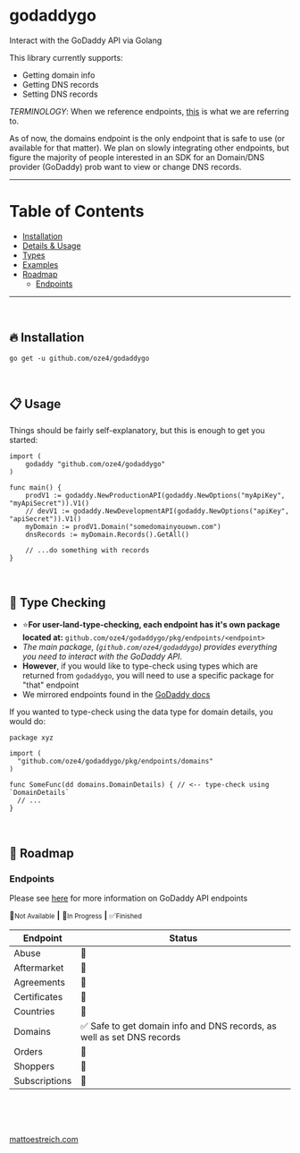 # godaddygo

Interact with the GoDaddy API via Golang

This library currently supports:

 - Getting domain info
 - Getting DNS records
 - Setting DNS records

*TERMINOLOGY*: When we reference endpoints, [this](https://developer.godaddy.com/doc) is what we are referring to.

As of now, the domains endpoint is the only endpoint that is safe to use (or available for that matter). We plan on slowly integrating other endpoints, but figure the majority of people interested in an SDK for an Domain/DNS provider (GoDaddy) prob want to view or change DNS records.

---

# Table of Contents

- [Installation](#fire-installation)
- [Details & Usage](#clipboard-usage)
- [Types](#nail_care-type-checking)
- [Examples](/examples)
- [Roadmap](#construction-roadmap)
  - [Endpoints](#endpoints)

---

<br />

## :fire: Installation

`go get -u github.com/oze4/godaddygo`

<br />

## :clipboard: Usage

Things should be fairly self-explanatory, but this is enough to get you started:

```golang
import (
	godaddy "github.com/oze4/godaddygo"
)

func main() {
	prodV1 := godaddy.NewProductionAPI(godaddy.NewOptions("myApiKey", "myApiSecret")).V1()
	// devV1 := godaddy.NewDevelopmentAPI(godaddy.NewOptions("apiKey", "apiSecret")).V1()
	myDomain := prodV1.Domain("somedomainyouown.com")
	dnsRecords := myDomain.Records().GetAll()

	// ...do something with records
}
```

<br />

## :nail_care: Type Checking

- :star:**For user-land-type-checking, each endpoint has it's own package located at:** `github.com/oze4/godaddygo/pkg/endpoints/<endpoint>`
- _The main package, (`github.com/oze4/godaddygo`) provides everything you need to interact with the GoDaddy API_.
- **However**, if you would like to type-check using types which are returned from `godaddygo`, you will need to use a specific package for "that" endpoint
- We mirrored endpoints found in the [GoDaddy docs](https://developer.godaddy.com/doc)

If you wanted to type-check using the data type for domain details, you would do:

```golang
package xyz

import (
  "github.com/oze4/godaddygo/pkg/endpoints/domains"
)

func SomeFunc(dd domains.DomainDetails) { // <-- type-check using `DomainDetails`
  // ...
}
```

<br />

## :construction: Roadmap

### Endpoints

Please see [here](https://developer.godaddy.com/doc) for more information on GoDaddy API endpoints

:no_entry_sign:<small>Not Available</small>
**|**
:construction:<small>In Progress</small>
**|**
:white_check_mark:<small>Finished</small>

| Endpoint      | Status          |
| ------------- | --------------- |
| Abuse         | :no_entry_sign: |
| Aftermarket   | :no_entry_sign: |
| Agreements    | :no_entry_sign: |
| Certificates  | :no_entry_sign: |
| Countries     | :no_entry_sign: |
| Domains       | :white_check_mark: Safe to get domain info and DNS records, as well as set DNS records  |
| Orders        | :no_entry_sign: |
| Shoppers      | :no_entry_sign: |
| Subscriptions | :no_entry_sign: |

<br />
<br />
<br />

[mattoestreich.com](https://mattoestreich.com)
